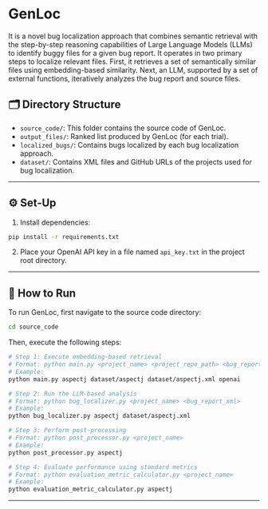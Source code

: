 # GenLoc
It is a novel bug localization approach that combines semantic retrieval with the step-by-step reasoning capabilities of Large Language Models (LLMs) to identify buggy files for a given bug report. It operates in two primary steps to localize relevant files. First, it retrieves a set of semantically similar files using embedding-based similarity. Next, an LLM, supported by a set of external functions, iteratively analyzes the bug report and source files.

## 🗂️ Directory Structure

* `source_code/`: This folder contains the source code of GenLoc.
* `output_files/`: Ranked list produced by GenLoc (for each trial).
* `localized_bugs/`: Contains bugs localized by each bug localization approach.
* `dataset/`: Contains XML files and GitHub URLs of the projects used for bug localization.
---

## ⚙️ Set-Up

1. Install dependencies:

```bash
pip install -r requirements.txt
```

2. Place your OpenAI API key in a file named `api_key.txt` in the project root directory.

---

## 🔧 How to Run

To run GenLoc, first navigate to the source code directory:

```bash
cd source_code
```

Then, execute the following steps:

```bash
# Step 1: Execute embedding-based retrieval
# Format: python main.py <project_name> <project_repo_path> <bug_report_xml> <embedding_model>
# Example:
python main.py aspectj dataset/aspectj dataset/aspectj.xml openai

# Step 2: Run the LLM-based analysis
# Format: python bug_localizer.py <project_name> <bug_report_xml>
# Example:
python bug_localizer.py aspectj dataset/aspectj.xml

# Step 3: Perform post-processing
# Format: python post_processor.py <project_name>
# Example:
python post_processor.py aspectj

# Step 4: Evaluate performance using standard metrics
# Format: python evaluation_metric_calculator.py <project_name>
# Example:
python evaluation_metric_calculator.py aspectj
```

---